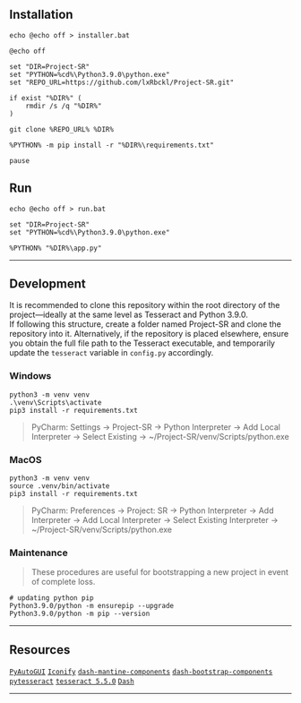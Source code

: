 ## Installation
`echo @echo off > installer.bat`
```
@echo off

set "DIR=Project-SR"
set "PYTHON=%cd%\Python3.9.0\python.exe"
set "REPO_URL=https://github.com/lxRbckl/Project-SR.git"

if exist "%DIR%" (
    rmdir /s /q "%DIR%"
)

git clone %REPO_URL% %DIR%

%PYTHON% -m pip install -r "%DIR%\requirements.txt"

pause
```

## Run
`echo @echo off > run.bat`
```
set "DIR=Project-SR"
set "PYTHON=%cd%\Python3.9.0\python.exe"

%PYTHON% "%DIR%\app.py"
```

---

## Development
It is recommended to clone this repository within the root directory of the project—ideally at the same level as Tesseract and Python 3.9.0.  
If following this structure, create a folder named Project-SR and clone the repository into it. Alternatively, if the repository is placed 
elsewhere, ensure you obtain the full file path to the Tesseract executable, and temporarily update the `tesseract` variable in `config.py` accordingly.


### Windows
```shell
python3 -m venv venv
.\venv\Scripts\activate
pip3 install -r requirements.txt
```
> PyCharm: Settings -> Project-SR -> Python Interpreter -> Add Local Interpreter -> Select Existing -> ~/Project-SR/venv/Scripts/python.exe

### MacOS
```shell
python3 -m venv venv
source .venv/bin/activate
pip3 install -r requirements.txt
```
> PyCharm: Preferences -> Project: SR -> Python Interpreter -> Add Interpreter -> Add Local Interpreter -> Select Existing Interpreter -> ~/Project-SR/venv/Scripts/python.exe

### Maintenance
> These procedures are useful for bootstrapping a new project in event of complete loss.
```
# updating python pip
Python3.9.0/python -m ensurepip --upgrade
Python3.9.0/python -m pip --version
```

---

## Resources
[`PyAutoGUI`](https://pyautogui.readthedocs.io/en/latest/screenshot.html?highlight=locateall) [`Iconify`](https://iconify.design/) [`dash-mantine-components`](https://www.dash-mantine-components.com/) [`dash-bootstrap-components`](https://dash-bootstrap-components.opensource.faculty.ai/) [`pytesseract`](https://pypi.org/project/pytesseract/) [`tesseract 5.5.0`](https://github.com/UB-Mannheim/tesseract/wiki) [`Dash`](https://dash.plotly.com/)

---
